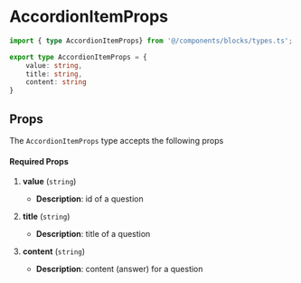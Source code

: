 # AccordionItemProps

```typescript
import { type AccordionItemProps} from '@/components/blocks/types.ts';
```

```typescript
export type AccordionItemProps = {
    value: string,
    title: string,
    content: string
}
```

## Props

The `AccordionItemProps` type accepts the following props

#### Required Props

1. **value** (`string`)
    - **Description**: id of a question

2. **title** (`string`)
    - **Description**: title of a question

3. **content** (`string`)
    - **Description**: content (answer) for a question